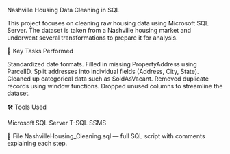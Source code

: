 Nashville Housing Data Cleaning in SQL



This project focuses on cleaning raw housing data using Microsoft SQL Server. The dataset is taken from a Nashville housing market and underwent several transformations to prepare it for analysis.

📌 Key Tasks Performed



Standardized date formats.
Filled in missing PropertyAddress using ParcelID.
Split addresses into individual fields (Address, City, State).
Cleaned up categorical data such as SoldAsVacant.
Removed duplicate records using window functions.
Dropped unused columns to streamline the dataset.




🛠 Tools Used


Microsoft SQL Server
T-SQL
SSMS


📂 File
NashvilleHousing_Cleaning.sql — full SQL script with comments explaining each step.
